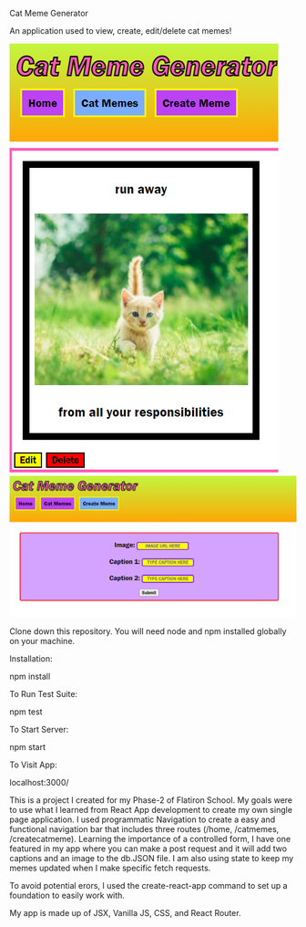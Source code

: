 Cat Meme Generator

An application used to view, create, edit/delete cat memes!


![Alt text](src/images/catmemeGeneratorCatMemes.png?raw=true "Optional Title")
![Alt text](src/images/catmemeGeneratorCatMemeForm.png?raw=true "Optional Title")

Clone down this repository. You will need node and npm installed globally on your machine.

Installation:

npm install

To Run Test Suite:

npm test

To Start Server:

npm start

To Visit App:

localhost:3000/


This is a project I created for my Phase-2  of Flatiron School. My goals were to use what I learned from React App development to create my own single page application. I used programmatic Navigation to create a easy and functional navigation bar that includes three routes (/home, /catmemes, /createcatmeme). Learning the importance of a controlled form, I have one featured in my app where you can make a post request and it will add two captions and an image to the db.JSON file. I am also using state to keep my memes updated when I make specific fetch requests.

To avoid potential erors, I used the create-react-app command to set up a foundation to easily work with.

My app is made up of JSX, Vanilla JS, CSS, and React Router.

